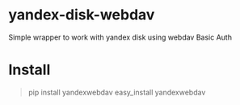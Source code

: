 yandex-disk-webdav
==================

Simple wrapper to work with yandex disk using webdav Basic Auth

# Install
> pip install yandexwebdav
> easy_install yandexwebdav
